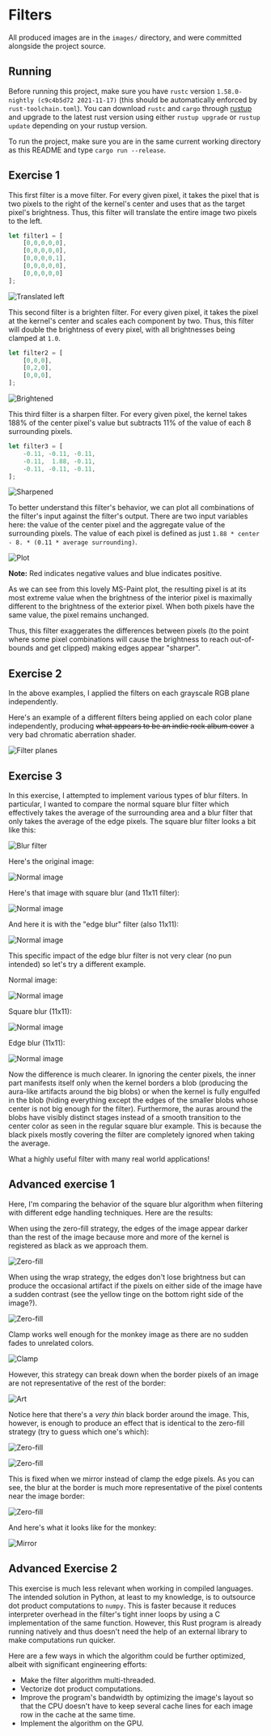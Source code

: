 # Filters

All produced images are in the `images/` directory, and were committed alongside the project source.

## Running

Before running this project, make sure you have `rustc` version `1.58.0-nightly (c9c4b5d72 2021-11-17)` (this should be automatically enforced by `rust-toolchain.toml`). You can download `rustc` and `cargo` through [rustup](https://rustup.rs/) and upgrade to the latest rust version using either `rustup upgrade` or `rustup update` depending on your rustup version.

To run the project, make sure you are in the same current working directory as this README and type `cargo run --release`.

## Exercise 1

This first filter is a move filter. For every given pixel, it takes the pixel that is two pixels to the right of the kernel's center and uses that as the target pixel's brightness. Thus, this filter will translate the entire image two pixels to the left.
```rust
let filter1 = [
    [0,0,0,0,0],
    [0,0,0,0,0],
    [0,0,0,0,1],
    [0,0,0,0,0],
    [0,0,0,0,0]
];
```

![Translated left](images/exercise_1_filter_1.png)

This second filter is a brighten filter. For every given pixel, it takes the pixel at the kernel's center and scales each component by two. Thus, this filter will double the brightness of every pixel, with all brightnesses being clamped at `1.0`.

```rust
let filter2 = [
    [0,0,0],
    [0,2,0],
    [0,0,0],
];
```

![Brightened](images/exercise_1_filter_2.png)

This third filter is a sharpen filter. For every given pixel, the kernel takes 188% of the center pixel's value but subtracts 11% of the value of each 8 surrounding pixels.

```rust
let filter3 = [
    -0.11, -0.11, -0.11,
    -0.11,  1.88, -0.11,
    -0.11, -0.11, -0.11,
];
```

![Sharpened](images/exercise_1_filter_3.png)

To better understand this filter's behavior, we can plot all combinations of the filter's input against the filter's output. There are two input variables here: the value of the center pixel and the aggregate value of the surrounding pixels. The value of each pixel is defined as just `1.88 * center - 8. * (0.11 * average surrounding)`.

![Plot](images/edited/plot.png)

**Note:** Red indicates negative values and blue indicates positive.

As we can see from this lovely MS-Paint plot, the resulting pixel is at its most extreme value when the brightness of the
interior pixel is maximally different to the brightness of the exterior pixel. When both pixels have the same value, the
pixel remains unchanged.

Thus, this filter exaggerates the differences between pixels (to the point where some pixel combinations will cause the
brightness to reach out-of-bounds and get clipped) making edges appear "sharper".

## Exercise 2

In the above examples, I applied the filters on each grayscale RGB plane independently.

Here's an example of a different filters being applied on each color plane independently, producing ~~what appears to be
an indie rock album cover~~ a very bad chromatic aberration shader.

![Filter planes](images/exercise_2.png)

## Exercise 3

In this exercise, I attempted to implement various types of blur filters. In particular, I wanted to compare the normal square blur filter which effectively takes the average of the surrounding area and a blur filter that only takes the average of the edge pixels. The square blur filter looks a bit like this:

![Blur filter](images/edited/blur_filter.png)

Here's the original image:

![Normal image](images/in/color-monke.jpg)

Here's that image with square blur (and 11x11 filter):

![Normal image](images/exercise_3_square_blur.png)

And here it is with the "edge blur" filter (also 11x11):

![Normal image](images/exercise_3_edge_blur.png)

This specific impact of the edge blur filter is not very clear (no pun intended) so let's try a different example.

Normal image:

![Normal image](images/in/blobs.png)

Square blur (11x11):

![Normal image](images/exercise_3_square_blur_blobs.png)

Edge blur (11x11):

![Normal image](images/exercise_3_edge_blur_blobs.png)

Now the difference is much clearer. In ignoring the center pixels, the inner part manifests itself only when the kernel
borders a blob (producing the aura-like artifacts around the big blobs) or when the kernel is fully engulfed in the blob
(hiding everything except the edges of the smaller blobs whose center is not big enough for the filter). Furthermore, the auras around the blobs have visibly distinct stages instead of a smooth transition to the center color as seen in the regular square blur example. This is because the black pixels mostly covering the filter are completely ignored when taking the average.

What a highly useful filter with many real world applications!

## Advanced exercise 1

Here, I'm comparing the behavior of the square blur algorithm when filtering with different edge handling techniques. Here are the results:

When using the zero-fill strategy, the edges of the image appear darker than the rest of the image because more and more of the kernel is registered as black as we approach them.

![Zero-fill](images/exercise_3_square_blur.png)

When using the wrap strategy, the edges don't lose brightness but can produce the occasional artifact if the pixels on either side of the image have a sudden contrast (see the yellow tinge on the bottom right side of the image?). 

![Zero-fill](images/exercise_adv_1_blur_wrap.png)

Clamp works well enough for the monkey image as there are no sudden fades to unrelated colors.

![Clamp](images/exercise_adv_1_blur_clamp.png)

However, this strategy can break down when the border pixels of an image are not representative of the rest of the border:

![Art](images/in/art.png)

Notice here that there's a *very thin* black border around the image. This, however, is enough to produce an effect that is identical to the zero-fill strategy (try to guess which one's which):

![Zero-fill](images/exercise_adv_1_blur_zero_art.png)

![Zero-fill](images/exercise_adv_1_blur_clamp_art.png)

This is fixed when we mirror instead of clamp the edge pixels. As you can see, the blur at the border is much more representative of the pixel contents near the image border:

![Zero-fill](images/exercise_adv_1_blur_mirror_art.png)

And here's what it looks like for the monkey:

![Mirror](images/exercise_adv_1_blur_mirror.png)

## Advanced Exercise 2

This exercise is much less relevant when working in compiled languages. The intended solution in Python, at least to my knowledge, is to outsource dot product computations to `numpy`. This is faster because it reduces interpreter overhead in the filter's tight inner loops by using a C implementation of the same function. However, this Rust program is already running natively and thus doesn't need the help of an external library to make computations run quicker.

Here are a few ways in which the algorithm could be further optimized, albeit with significant engineering efforts:

- Make the filter algorithm multi-threaded.
- Vectorize dot product computations.
- Improve the program's bandwidth by optimizing the image's layout so that the CPU doesn't have to keep several cache lines for each image row in the cache at the same time.
- Implement the algorithm on the GPU.
